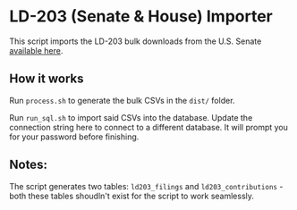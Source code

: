 # LD-203 (Senate & House) Importer

This script imports the LD-203 bulk downloads from the U.S. Senate [available here](https://www.senate.gov/legislative/Public_Disclosure/contributions_download.htm).

## How it works

Run `process.sh` to generate the bulk CSVs in the `dist/` folder.

Run `run_sql.sh` to import said CSVs into the database. Update the connection string here to connect to a different database. It will prompt you for your password before finishing.

## Notes:

The script generates two tables: `ld203_filings` and `ld203_contributions` - both these tables shoudln't exist for the script to work seamlessly.